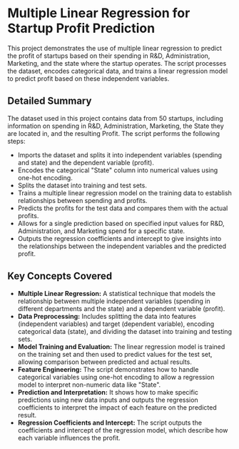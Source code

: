# Multiple Linear Regression for Startup Profit Prediction

This project demonstrates the use of multiple linear regression to predict the profit of startups based on their spending in R&D, Administration, Marketing, and the state where the startup operates. The script processes the dataset, encodes categorical data, and trains a linear regression model to predict profit based on these independent variables.

## Detailed Summary

The dataset used in this project contains data from 50 startups, including information on spending in R&D, Administration, Marketing, the State they are located in, and the resulting Profit. The script performs the following steps:
- Imports the dataset and splits it into independent variables (spending and state) and the dependent variable (profit).
- Encodes the categorical "State" column into numerical values using one-hot encoding.
- Splits the dataset into training and test sets.
- Trains a multiple linear regression model on the training data to establish relationships between spending and profits.
- Predicts the profits for the test data and compares them with the actual profits.
- Allows for a single prediction based on specified input values for R&D, Administration, and Marketing spend for a specific state.
- Outputs the regression coefficients and intercept to give insights into the relationships between the independent variables and the predicted profit.
  
## Key Concepts Covered

- **Multiple Linear Regression:** A statistical technique that models the relationship between multiple independent variables (spending in different departments and the state) and a dependent variable (profit).
- **Data Preprocessing:** Includes splitting the data into features (independent variables) and target (dependent variable), encoding categorical data (state), and dividing the dataset into training and testing sets.
- **Model Training and Evaluation:** The linear regression model is trained on the training set and then used to predict values for the test set, allowing comparison between predicted and actual results.
- **Feature Engineering:** The script demonstrates how to handle categorical variables using one-hot encoding to allow a regression model to interpret non-numeric data like "State".
- **Prediction and Interpretation:** It shows how to make specific predictions using new data inputs and outputs the regression coefficients to interpret the impact of each feature on the predicted result.
-  **Regression Coefficients and Intercept:** The script outputs the coefficients and intercept of the regression model, which describe how each variable influences the profit.
